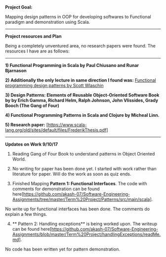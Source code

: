 **Project Goal:**

Mapping design patterns in OOP for developing softwares to Functional paradigm and demonstration using Scala.

---

**Project resources and Plan**

Being a completely unventured area, no research papers were found. The resources I have are as follows:

---

**1) Functional Programming in Scala by Paul Chiusano and Runar Bjarnason**

**2) Additionally the only lecture in same direction I found was:** [Functional programming design patterns by Scott Wlaschin](https://vimeo.com/113588389)

**3) Design Patterns: Elements of Reusable Object-Oriented Software Book by by Erich Gamma, Richard Helm, Ralph Johnson, John Vlissides, Grady Booch (The Gang of Four)**

**4) Functional Programming Patterns in Scala and Clojure by Micheal Linn.**

**5) Research paper:** [https://www.scala-lang.org/old/sites/default/files/FrederikThesis.pdf]

---

**Updates on Work 9/10/17**

1) Reading Gang of Four Book to understand patterns in Object Oriented World.

2) No writing for paper has been done yet. I started with work rather than literature for paper. Will do the work as soon as quiz ends.

3) Finished Mapping **Pattern 1: Functional Interfaces**. The code with comments for demonstration can be found here[https://github.com/akash-07/Software-Engineering-Assignments/tree/master/Term%20Project/Patterns/src/main/scala].

No write up for functional interfaces has been done. The comments do explain a few things.

4) ** Pattern 2: Handling exceptions** is being worked upon. The writeup can be found here[https://github.com/akash-07/Software-Engineering-Assignments/blob/master/Term%20Project/handlingExceptions/readMe.md]. 

No code has been written yet for pattern demonstration.

